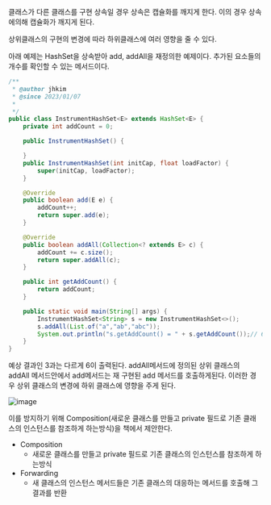 클래스가 다른 클래스를 구현 상속일 경우 상속은 캡슐화를 깨지게 한다. 이의 경우 상속에의해 캡슐화가 깨지게 된다.

상위클래스의 구현의 변경에 따라 하위클래스에 여러 영향을 줄 수 있다.

아래 예제는 HashSet을 상속받아 add, addAll을 재정의한 예제이다. 추가된 요소들의 개수를 확인할 수 있는 메서드이다.

```java
/**
 * @author jhkim
 * @since 2023/01/07
 *
 */
public class InstrumentHashSet<E> extends HashSet<E> {
	private int addCount = 0;

	public InstrumentHashSet() {

	}
	public InstrumentHashSet(int initCap, float loadFactor) {
		super(initCap, loadFactor);
	}

	@Override
	public boolean add(E e) {
		addCount++;
		return super.add(e);
	}

	@Override
	public boolean addAll(Collection<? extends E> c) {
		addCount += c.size();
		return super.addAll(c);
	}

	public int getAddCount() {
		return addCount;
	}

	public static void main(String[] args) {
		InstrumentHashSet<String> s = new InstrumentHashSet<>();
		s.addAll(List.of("a","ab","abc"));
		System.out.println("s.getAddCount() = " + s.getAddCount());// 6
	}
}
```

예상 결과인 3과는 다르게 6이 출력된다. addAll메서드에 정의된 상위 클래스의 addAll 메서드안에서 add메서드는 재 구현된 add 메서드를 호출하게된다. 
이러한 경우 상위 클래스의 변경에 하위 클래스에 영향을 주게 된다.

![image](https://user-images.githubusercontent.com/45592236/211807250-e20483dd-7df3-411a-9f97-917c2c63280d.png)

이를 방지하기 위해 Composition(새로운 클래스를 만들고 private 필드로 기존 클래스의 인스턴스를 참조하게 하는방식)을 책에서 제안한다.

- Composition
    - 새로운 클래스를 만들고 private 필드로 기존 클래스의 인스턴스를 참조하게 하는방식
- Forwarding
    - 새 클래스의 인스턴스 메서드들은 기존 클래스의 대응하는 메서드를 호출해 그 결과를 반환